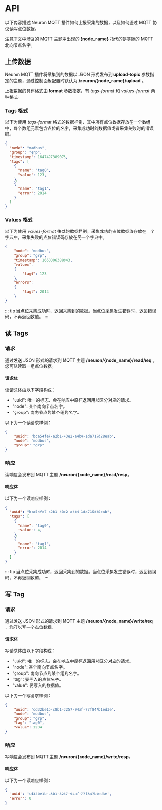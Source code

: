 # API

以下内容描述 Neuron MQTT 插件如何上报采集的数据，以及如何通过 MQTT 协议读写点位数据。

注意下文中涉及的 MQTT 主题中出现的 **{node_name}** 指代的是实际的 MQTT 北向节点名字。


## 上传数据

Neuron MQTT 插件将采集到的数据以 JSON 形式发布到 **upload-topic** 参数指定的主题，通过控制面板配置时默认为 **/neuron/{node_name}/upload** 。

上报数据的具体格式由 **format** 参数指定，有 *tags-format* 和 *values-format* 两种格式。

### Tags 格式

以下为使用 *tags-format* 格式的数据样例，其中所有点位数据存放在一个数组中，每个数组元素包含点位的名字，采集成功时的数据值或者采集失败时的错误码。

```json
{
  "node": "modbus",
  "group": "grp",
  "timestamp": 1647497389075,
  "tags": [
    {
      "name": "tag0",
      "value": 123,
    },
    {
      "name": "tag1",
      "error": 2014
    }
  ]
}
```

### Values 格式

以下为使用 *values-format* 格式的数据样例，采集成功的点位数据值存放在一个字典中，采集失败的点位错误码存放在另一个字典中。


```json
{
    "node": "modbus",
    "group": "grp",
    "timestamp": 1650006388943,
    "values":
    {
        "tag0": 123
    },
    "errors":
    {
        "tag1": 2014
    }
}
```

::: tip
当点位采集成功时，返回采集到的数据。当点位采集发生错误时，返回错误码，不再返回数值。
:::

## 读 Tags

### 请求

通过发送 JSON 形式的请求到 MQTT 主题 **/neuron/{node_name}/read/req** ，您可以读取一组点位数据。

#### 请求体

读请求体由以下字段构成：
* "uuid": 唯一的标志，会在响应中原样返回用以区分对应的请求。
* "node": 某个南向节点名字。
* "group": 南向节点的某个组的名字。

以下为一个读请求样例：

```json
{
    "uuid": "bca54fe7-a2b1-43e2-a4b4-1da715d28eab",
    "node": "modbus",
    "group": "grp"
}
```

### 响应

读响应会发布到 MQTT 主题 **/neuron/{node_name}/read/resp**。

#### 响应体

以下为一个读响应样例：

```json
{
  "uuid": "bca54fe7-a2b1-43e2-a4b4-1da715d28eab",
  "tags": [
    {
      "name": "tag0",
      "value": 4,
    },
    {
      "name": "tag1",
      "error": 2014
    }
  ]
}
```

::: tip
当点位采集成功时，返回采集到的数据。当点位采集发生错误时，返回错误码，不再返回数值。
:::

## 写 Tag

### 请求

通过发送 JSON 形式的请求到 MQTT 主题 **/neuron/{node_name}/write/req** ，您可以写一个点位数据。

#### 请求体

写请求体由以下字段构成：
* "uuid": 唯一的标志，会在响应中原样返回用以区分对应的请求。
* "node": 某个南向节点名字。
* "group": 南向节点的某个组的名字。
* "tag": 要写入的点位名字。
* "value": 要写入的数据值。

以下为一个写请求样例：

```json
{
    "uuid": "cd32be1b-c8b1-3257-94af-77f847b1ed3e",
    "node": "modbus",
    "group": "grp",
    "tag": "tag0",
    "value": 1234
}
```

### 响应

写响应会发布到 MQTT 主题 **/neuron/{node_name}/write/resp**。

#### 响应体

以下为一个读响应样例：
```json
{
  "uuid": "cd32be1b-c8b1-3257-94af-77f847b1ed3e",
  "error": 0
}
```
